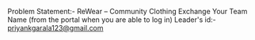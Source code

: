 Problem Statement:- ReWear – Community Clothing Exchange
Your Team Name (from the portal when you are able to log in)
Leader's id:- priyankgarala123@gmail.com
